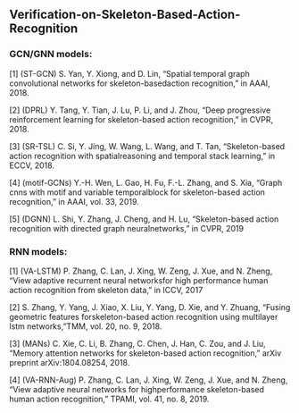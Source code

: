 ## Verification-on-Skeleton-Based-Action-Recognition




### GCN/GNN models:


[1] (ST-GCN) S. Yan, Y. Xiong, and D. Lin, “Spatial temporal graph convolutional networks for skeleton-basedaction recognition,” in AAAI, 2018.

[2] (DPRL) Y. Tang, Y. Tian, J. Lu, P. Li, and J. Zhou, “Deep progressive reinforcement learning for skeleton-based action recognition,” in CVPR, 2018.

[3] (SR-TSL) C. Si,  Y.  Jing,  W.  Wang,  L.  Wang,  and  T.  Tan,  “Skeleton-based  action  recognition  with  spatialreasoning and temporal stack learning,” in ECCV, 2018.

[4] (motif-GCNs) Y.-H. Wen, L. Gao, H. Fu, F.-L. Zhang, and S. Xia, “Graph cnns with motif and variable temporalblock for skeleton-based action recognition,” in AAAI, vol. 33, 2019.

[5] (DGNN) L. Shi, Y. Zhang, J. Cheng, and H. Lu, “Skeleton-based action recognition with directed graph neuralnetworks,” in CVPR, 2019


### RNN models:


[1] (VA-LSTM) P. Zhang, C. Lan, J. Xing, W. Zeng, J. Xue, and N. Zheng, “View adaptive recurrent neural networksfor high performance human action recognition from skeleton data,” in ICCV, 2017

[2] S. Zhang, Y. Yang, J. Xiao, X. Liu, Y. Yang, D. Xie, and Y. Zhuang, “Fusing geometric features forskeleton-based action recognition using multilayer lstm networks,”TMM, vol. 20, no. 9, 2018.

[3] (MANs) C. Xie, C. Li, B. Zhang, C. Chen, J. Han, C. Zou, and J. Liu, “Memory attention networks for skeleton-based action recognition,” arXiv preprint arXiv:1804.08254, 2018.

[4] (VA-RNN-Aug) P. Zhang, C. Lan, J. Xing, W. Zeng, J. Xue, and N. Zheng, “View adaptive neural networks for highperformance skeleton-based human action recognition,” TPAMI, vol. 41, no. 8, 2019.
